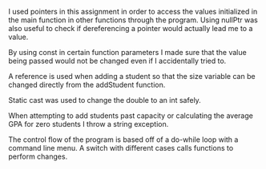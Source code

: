 I used pointers in this assignment in order to access the values initialized in the main function in other functions through the program. Using nullPtr was also useful to check if dereferencing a pointer would actually lead me to a value. 

By using const in certain function parameters I made sure that the value being passed would not be changed even if I accidentally tried to.

A reference is used when adding a student so that the size variable can be changed directly from the addStudent function.

Static cast was used to change the double to an int safely. 

When attempting to add students past capacity or calculating the average GPA for zero students I throw a string exception.

The control flow of the program is based off of a do-while loop with a command line menu. A switch with different cases calls functions to perform changes.

